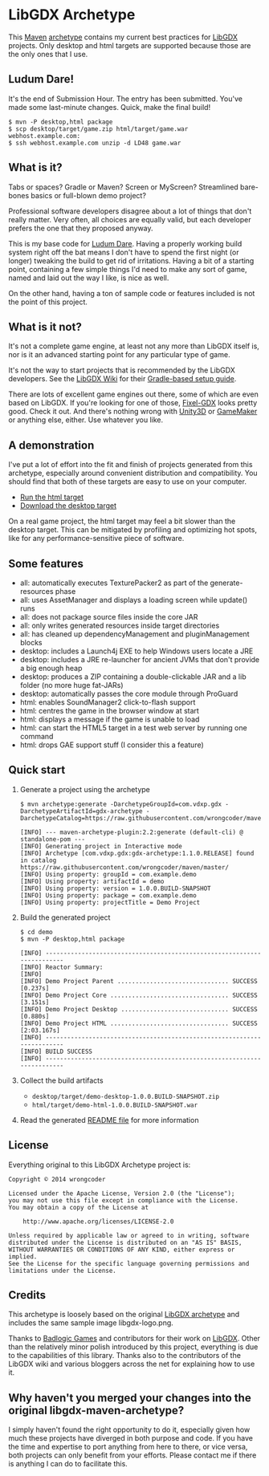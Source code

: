 # LibGDX Archetype

This [Maven](https://maven.apache.org/) [archetype](https://maven.apache.org/guides/introduction/introduction-to-archetypes.html) contains my current best practices for [LibGDX](http://libgdx.badlogicgames.com/) projects. Only desktop and html targets are supported because those are the only ones that I use.

## Ludum Dare!

It's the end of Submission Hour. The entry has been submitted. You've made some last-minute changes. Quick, make the final build!

```shell
$ mvn -P desktop,html package
$ scp desktop/target/game.zip html/target/game.war webhost.example.com:
$ ssh webhost.example.com unzip -d LD48 game.war
```

## What is it?

Tabs or spaces? Gradle or Maven? Screen or MyScreen? Streamlined bare-bones basics or full-blown demo project?

Professional software developers disagree about a lot of things that don't really matter. Very often, all choices are equally valid, but each developer prefers the one that they proposed anyway.

This is my base code for [Ludum Dare](http://www.ludumdare.com/compo/). Having a properly working build system right off the bat means I don't have to spend the first night (or longer) tweaking the build to get rid of irritations. Having a bit of a starting point, containing a few simple things I'd need to make any sort of game, named and laid out the way I like, is nice as well.

On the other hand, having a ton of sample code or features included is not the point of this project.

## What is it not?

It's not a complete game engine, at least not any more than LibGDX itself is, nor is it an advanced starting point for any particular type of game.

It's not the way to start projects that is recommended by the LibGDX developers. See the [LibGDX Wiki](https://github.com/libgdx/libgdx/wiki/) for their [Gradle-based setup guide](https://github.com/libgdx/libgdx/wiki/Project-Setup-Gradle).

There are lots of excellent game engines out there, some of which are even based on LibGDX. If you're looking for one of those, [Fixel-GDX](https://github.com/flixel-gdx/flixel-gdx) looks pretty good. Check it out. And there's nothing wrong with [Unity3D](http://unity3d.com/unity/download/) or [GameMaker](http://www.yoyogames.com/studio) or anything else, either. Use whatever you like.

## A demonstration

I've put a lot of effort into the fit and finish of projects generated from this archetype, especially around convenient distribution and compatibility. You should find that both of these targets are easy to use on your computer.

* [Run the html target](http://wrongcoder.github.io/gdx-archetype/demo/)
* [Download the desktop target](http://wrongcoder.github.io/gdx-archetype/demo/demo-desktop-1.0.0.BUILD-SNAPSHOT.zip)

On a real game project, the html target may feel a bit slower than the desktop target. This can be mitigated by profiling and optimizing hot spots, like for any performance-sensitive piece of software.

## Some features

* all: automatically executes TexturePacker2 as part of the generate-resources phase
* all: uses AssetManager and displays a loading screen while update() runs
* all: does not package source files inside the core JAR
* all: only writes generated resources inside target directories
* all: has cleaned up dependencyManagement and pluginManagement blocks
* desktop: includes a Launch4j EXE to help Windows users locate a JRE
* desktop: includes a JRE re-launcher for ancient JVMs that don't provide a big enough heap
* desktop: produces a ZIP containing a double-clickable JAR and a lib folder (no more huge fat-JARs)
* desktop: automatically passes the core module through ProGuard
* html: enables SoundManager2 click-to-flash support
* html: centres the game in the browser window at start
* html: displays a message if the game is unable to load
* html: can start the HTML5 target in a test web server by running one command
* html: drops GAE support stuff (I consider this a feature)

## Quick start

1. Generate a project using the archetype

    ```shell
    $ mvn archetype:generate -DarchetypeGroupId=com.vdxp.gdx -DarchetypeArtifactId=gdx-archetype -DarchetypeCatalog=https://raw.githubusercontent.com/wrongcoder/maven/master/

    [INFO] --- maven-archetype-plugin:2.2:generate (default-cli) @ standalone-pom ---
    [INFO] Generating project in Interactive mode
    [INFO] Archetype [com.vdxp.gdx:gdx-archetype:1.1.0.RELEASE] found in catalog https://raw.githubusercontent.com/wrongcoder/maven/master/
    [INFO] Using property: groupId = com.example.demo
    [INFO] Using property: artifactId = demo
    [INFO] Using property: version = 1.0.0.BUILD-SNAPSHOT
    [INFO] Using property: package = com.example.demo
    [INFO] Using property: projectTitle = Demo Project
    ```

1. Build the generated project

    ```shell
    $ cd demo
    $ mvn -P desktop,html package

    [INFO] ------------------------------------------------------------------------
    [INFO] Reactor Summary:
    [INFO] 
    [INFO] Demo Project Parent ............................... SUCCESS [0.237s]
    [INFO] Demo Project Core ................................. SUCCESS [3.151s]
    [INFO] Demo Project Desktop .............................. SUCCESS [0.880s]
    [INFO] Demo Project HTML ................................. SUCCESS [2:03.167s]
    [INFO] ------------------------------------------------------------------------
    [INFO] BUILD SUCCESS
    [INFO] ------------------------------------------------------------------------
    ```

1. Collect the build artifacts
    * `desktop/target/demo-desktop-1.0.0.BUILD-SNAPSHOT.zip`
    * `html/target/demo-html-1.0.0.BUILD-SNAPSHOT.war`

1. Read the generated [README file](src/main/resources/archetype-resources/README.md) for more information

## License

Everything original to this LibGDX Archetype project is:

    Copyright © 2014 wrongcoder

    Licensed under the Apache License, Version 2.0 (the "License");
    you may not use this file except in compliance with the License.
    You may obtain a copy of the License at

        http://www.apache.org/licenses/LICENSE-2.0

    Unless required by applicable law or agreed to in writing, software
    distributed under the License is distributed on an "AS IS" BASIS,
    WITHOUT WARRANTIES OR CONDITIONS OF ANY KIND, either express or implied.
    See the License for the specific language governing permissions and
    limitations under the License.

## Credits

This archetype is loosely based on the original [LibGDX archetype](https://github.com/libgdx/libgdx-maven-archetype) and includes the same sample image libgdx-logo.png.

Thanks to [Badlogic Games](http://www.badlogicgames.com) and contributors for their work on [LibGDX](http://libgdx.badlogicgames.com/). Other than the relatively minor polish introduced by this project, everything is due to the capabilities of this library. Thanks also to the contributors of the LibGDX wiki and various bloggers across the net for explaining how to use it.

## Why haven't you merged your changes into the original libgdx-maven-archetype?

I simply haven't found the right opportunity to do it, especially given how much these projects have diverged in both purpose and code. If you have the time and expertise to port anything from here to there, or vice versa, both projects can only benefit from your efforts. Please contact me if there is anything I can do to facilitate this.
